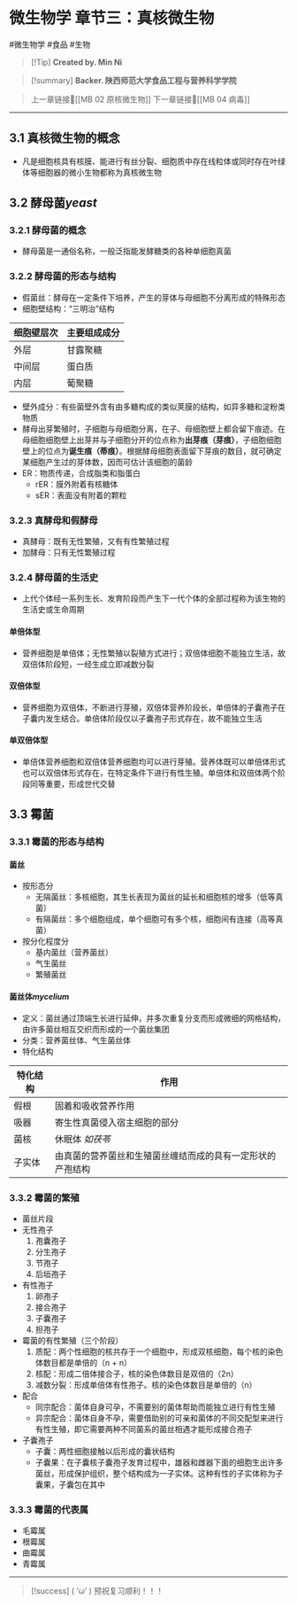 # 微生物学 章节三：真核微生物
#微生物学 #食品 #生物 


> [!Tip] **Created by. Min Ni**

> [!summary] **Backer. 陕西师范大学食品工程与营养科学学院**

> 上一章链接🔗[[MB 02 原核微生物]]
> 下一章链接🔗[[MB 04 病毒]]

---
## 3.1 真核微生物的概念
- 凡是细胞核具有核膜、能进行有丝分裂、细胞质中存在线粒体或同时存在叶绿体等细胞器的微小生物都称为真核微生物
## 3.2 酵母菌*yeast*
### 3.2.1 酵母菌的概念
- 酵母菌是一通俗名称，一般泛指能发酵糖类的各种单细胞真菌
### 3.2.2 酵母菌的形态与结构
- 假菌丝：酵母在一定条件下培养，产生的芽体与母细胞不分离形成的特殊形态
- 细胞壁结构：“三明治”结构

| 细胞壁层次 | 主要组成成分 |
| ---------- | ------------ |
| 外层       | 甘露聚糖     |
| 中间层     | 蛋白质       |
| 内层       | 葡聚糖       |
- 壁外成分：有些菌壁外含有由多糖构成的类似荚膜的结构，如异多糖和淀粉类物质
- 酵母出芽繁殖时，子细胞与母细胞分离，在子、母细胞壁上都会留下痕迹。在母细胞细胞壁上出芽并与子细胞分开的位点称为**出芽痕（芽痕）**，子细胞细胞壁上的位点为**诞生痕（蒂痕）**。根据酵母细胞表面留下芽痕的数目，就可确定某细胞产生过的芽体数，因而可估计该细胞的菌龄
- ER：物质传递，合成脂类和脂蛋白
	- rER：膜外附着有核糖体
	- sER：表面没有附着的颗粒
### 3.2.3 真酵母和假酵母
- 真酵母：既有无性繁殖，又有有性繁殖过程
- 加酵母：只有无性繁殖过程
### 3.2.4 酵母菌的生活史
- 上代个体经一系列生长、发育阶段而产生下一代个体的全部过程称为该生物的生活史或生命周期
#### 单倍体型
- 营养细胞是单倍体；无性繁殖以裂殖方式进行；双倍体细胞不能独立生活，故双倍体阶段短，一经生成立即减数分裂
#### 双倍体型
- 营养细胞为双倍体，不断进行芽殖，双倍体营养阶段长，单倍体的子囊孢子在子囊内发生结合。单倍体阶段仅以子囊孢子形式存在，故不能独立生活
#### 单双倍体型
- 单倍体营养细胞和双倍体营养细胞均可以进行芽殖。营养体既可以单倍体形式也可以双倍体形式存在，在特定条件下进行有性生殖。单倍体和双倍体两个阶段同等重要，形成世代交替
## 3.3 霉菌
### 3.3.1 霉菌的形态与结构
#### 菌丝
- 按形态分
	- 无隔菌丝：多核细胞，其生长表现为菌丝的延长和细胞核的增多（低等真菌）
	- 有隔菌丝：多个细胞组成，单个细胞可有多个核，细胞间有连接（高等真菌）
- 按分化程度分
	- 基内菌丝（营养菌丝）
	- 气生菌丝
	- 繁殖菌丝
#### 菌丝体*mycelium*
- 定义：菌丝通过顶端生长进行延伸，并多次重复分支而形成微细的网格结构，由许多菌丝相互交织而形成的一个菌丝集团
- 分类：营养菌丝体、气生菌丝体
- 特化结构

| 特化结构 | 作用                                                       |
| -------- | ---------------------------------------------------------- |
| 假根     | 固着和吸收营养作用                                         |
| 吸器     | 寄生性真菌侵入宿主细胞的部分                               |
| 菌核     | 休眠体 *如茯苓*                                            |
| 子实体   | 由真菌的营养菌丝和生殖菌丝缠结而成的具有一定形状的产孢结构 |

### 3.3.2 霉菌的繁殖
- 菌丝片段
- 无性孢子
	1. 孢囊孢子
	2. 分生孢子
	3. 节孢子
	4. 后垣孢子
- 有性孢子
	1. 卵孢子
	2. 接合孢子
	3. 子囊孢子
	4. 担孢子
- 霉菌的有性繁殖（三个阶段）
	1. 质配：两个性细胞的核共存于一个细胞中，形成双核细胞，每个核的染色体数目都是单倍的（n + n）
	2. 核配：形成二倍体接合子，核的染色体数目是双倍的（2n）
	3. 减数分裂：形成单倍体有性孢子。核的染色体数目是单倍的（n）
- 配合
	- 同宗配合：菌体自身可孕，不需要别的菌体帮助而能独立进行有性生殖
	- 异宗配合：菌体自身不孕，需要借助别的可亲和菌体的不同交配型来进行有性生殖，即它需要两种不同菌系的菌丝相遇才能形成接合孢子
- 子囊孢子
	- 子囊：两性细胞接触以后形成的囊状结构
	- 子囊果：在子囊核子囊孢子发育过程中，雄器和雌器下面的细胞生出许多菌丝，形成保护组织，整个结构成为一子实体。这种有性的子实体称为子囊果，子囊包在其中
### 3.3.3 霉菌的代表属
- 毛霉属
- 根霉属
- 曲霉属
- 青霉属

---
> [!success] ( ’ω’ ) 预祝复习顺利！！！       


